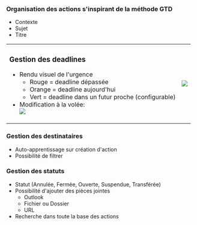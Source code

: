 ### Organisation des actions s'inspirant de la méthode GTD ###
  * Contexte
  * Sujet
  * Titre

<table>
<tr>
<td>
<h3>Gestion des deadlines</h3>
<ul><li>Rendu visuel de l'urgence<br>
<ul><li>Rouge = deadline dépassée<br>
</li><li>Orange = deadline aujourd'hui<br>
</li><li>Vert = deadline dans un futur proche (configurable)<br>
</li></ul></li><li>Modification à la volée:<br>
<img src='http://taskleader.googlecode.com/svn/wiki/images/modifDate.png' />
</td>
<td>
<img src='http://taskleader.googlecode.com/svn/wiki/images/deadlines.png' />
</td>
</tr>
</table></li></ul>

### Gestion des destinataires ###
  * Auto-apprentissage sur création d'action
  * Possibilité de filtrer

### Gestion des statuts ###

  * Statut (Annulée, Fermée, Ouverte, Suspendue, Transférée)
  * Possibilité d'ajouter des pièces jointes
    * Outlook
    * Fichier ou Dossier
    * URL
  * Recherche dans toute la base des actions